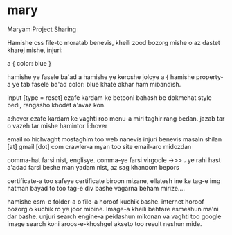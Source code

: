 # mary
Maryam Project Sharing

Hamishe css file-to moratab benevis, kheili zood bozorg mishe o az dastet kharej mishe, injuri:

a {
  color: blue
}

hamishe ye fasele ba'ad a
hamishe ye keroshe joloye a {
hamishe property-a ye tab fasele ba'ad color: blue
khate akhar ham mibandish.

input [type = reset] ezafe kardam ke betooni bahash be dokmehat style bedi, rangasho khodet a'avaz kon.

a:hover ezafe kardam ke vaghti roo menu-a miri taghir rang bedan.
jazab tar o vazeh tar mishe
hamintor li:hover

email ro hichvaght mostaghim too web nanevis
injuri benevis masaln shilan [at] gmail [dot] com
crawler-a myan too site email-aro midozdan

comma-hat farsi nist, englisye. comma-ye farsi virgoole ->>> ،
ye rahi hast a'adad farsi beshe man yadam nist, az sag khanoom bepors

certificate-a too safeye certificate biroon mizane, ellatesh ine ke tag-e img hatman bayad to too tag-e div bashe
vagarna beham mirize....

hamishe esm-e folder-a o file-a horoof kuchik bashe. internet horoof bozorg o kuchik ro ye joor mibine.
Image-a kheili behtare esmeshun ma'ni dar bashe. unjuri search engine-a peidashun mikonan va vaghti too google image search koni
aroos-e-khoshgel akseto too result neshun mide.

